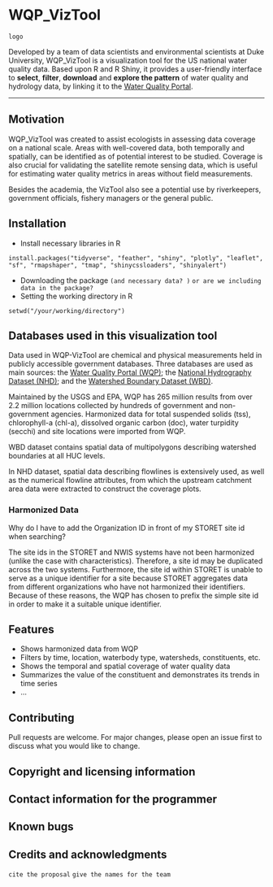 # WQP_VizTool
```
logo
```
Developed by a team of data scientists and environmental scientists at Duke University, WQP_VizTool is a visualization tool for the US national water quality data. Based upon R and R Shiny, it provides a user-friendly interface to **select**, **filter**, **download** and **explore the pattern** of water quality and hydrology data, by linking it to the [Water Quality Portal](https://www.waterqualitydata.us/). 

---
## Motivation
WQP_VizTool was created to assist ecologists in assessing data coverage on a national scale. Areas with well-covered data, both temporally and spatially, can be identified as of potential interest to be studied. Coverage is also crucial for validating the satellite remote sensing data, which is useful for estimating water quality metrics in areas without field measurements. 

Besides the academia, the VizTool also see a potential use by riverkeepers, government officials, fishery managers or the general public. 

## Installation
- Install necessary libraries in R
```
install.packages("tidyverse", "feather", "shiny", "plotly", "leaflet", "sf", "rmapshaper", "tmap", "shinycssloaders", "shinyalert")
```
- Downloading the package `(and necessary data? )` `or are we including data in the package?`
- Setting the working directory in R
```
setwd("/your/working/directory")
```

## Databases used in this visualization tool
Data used in WQP-VizTool are chemical and physical measurements held in publicly accessible government databases. Three databases are used as main sources: the [Water Quality Portal (WQP)](https://www.waterqualitydata.us/); the [National Hydrography Dataset (NHD)](https://www.usgs.gov/core-science-systems/ngp/national-hydrography/national-hydrography-dataset?qt-science_support_page_related_con=0#qt-science_support_page_related_con); and the [Watershed Boundary Dataset (WBD)](https://www.usgs.gov/core-science-systems/ngp/national-hydrography/watershed-boundary-dataset?qt-science_support_page_related_con=4#qt-science_support_page_related_con). 

Maintained by the USGS and EPA, WQP has 265 million results from over 2.2 million locations collected by hundreds of government and non-government agencies. Harmonized data for total suspended solids (tss), chlorophyll-a (chl-a), dissolved organic carbon (doc), water turpidity (secchi) and site locations were imported from WQP. 

WBD dataset contains spatial data of multipolygons describing watershed boundaries at all HUC levels. 

In NHD dataset, spatial data describing flowlines is extensively used, as well as the numerical flowline attributes, from which the upstream catchment area data were extracted to construct the coverage plots. 

### Harmonized Data

Why do I have to add the Organization ID in front of my STORET site id when searching?

The site ids in the STORET and NWIS systems have not been harmonized (unlike the case with characteristics). Therefore, a site id may be duplicated across the two systems. Furthermore, the site id within STORET is unable to serve as a unique identifier for a site because STORET aggregates data from different organizations who have not harmonized their identifiers. Because of these reasons, the WQP has chosen to prefix the simple site id in order to make it a suitable unique identifier. 

## Features
- Shows harmonized data from WQP
- Filters by time, location, waterbody type, watersheds, constituents, etc. 
- Shows the temporal and spatial coverage of water quality data
- Summarizes the value of the constituent and demonstrates its trends in time series
- ...



## Contributing
Pull requests are welcome. For major changes, please open an issue first to discuss what you would like to change.

## Copyright and licensing information
## Contact information for the programmer
## Known bugs
## Credits and acknowledgments
`cite the proposal`
`give the names for the team`
